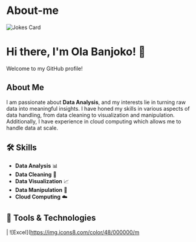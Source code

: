 # About-me

![Jokes Card](https://readme-jokes.vercel.app/api?showBorder&theme=gotham)

# Hi there, I'm Ola Banjoko! 👋

Welcome to my GitHub profile!

## About Me

I am passionate about **Data Analysis**, and my interests lie in turning raw data into meaningful insights. I have honed my skills in various aspects of data handling, from data cleaning to visualization and manipulation. Additionally, I have experience in cloud computing which allows me to handle data at scale.

## 🛠 Skills

- **Data Analysis** 📊
- **Data Cleaning** 🧹
- **Data Visualization** 📈
- **Data Manipulation** 🔄
- **Cloud Computing** ☁️

## 🔧 Tools & Technologies

| ![Excel](https://img.icons8.com/color/48/000000/m
